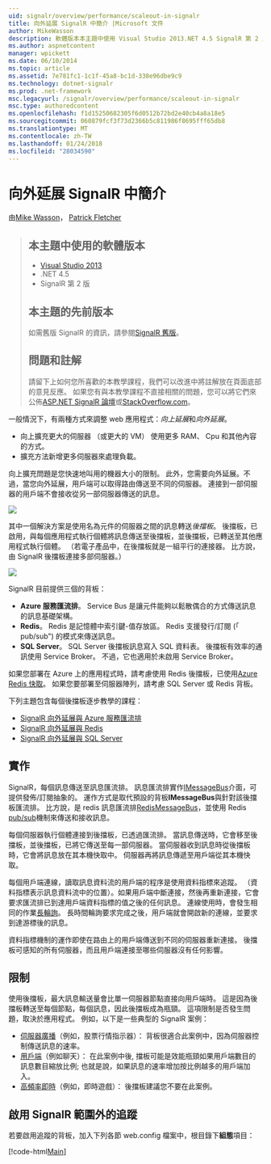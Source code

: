```yaml
---
uid: signalr/overview/performance/scaleout-in-signalr
title: 向外延展 SignalR 中簡介 |Microsoft 文件
author: MikeWasson
description: 軟體版本本主題中使用 Visual Studio 2013.NET 4.5 SignalR 第 2 版舊版的此主題的較早版本的相關資訊...
ms.author: aspnetcontent
manager: wpickett
ms.date: 06/10/2014
ms.topic: article
ms.assetid: 7e781fc1-1c1f-45a8-bc1d-338e96dbe9c9
ms.technology: dotnet-signalr
ms.prod: .net-framework
msc.legacyurl: /signalr/overview/performance/scaleout-in-signalr
msc.type: authoredcontent
ms.openlocfilehash: f1d15250682305f6d0512b72bd2e40cb4a8a18e5
ms.sourcegitcommit: 060879fcf3f73d2366b5c811986f8695fff65db8
ms.translationtype: MT
ms.contentlocale: zh-TW
ms.lasthandoff: 01/24/2018
ms.locfileid: "28034590"
---
```

<a name="introduction-to-scaleout-in-signalr"></a>向外延展 SignalR 中簡介
====================
由[Mike Wasson](https://github.com/MikeWasson)， [Patrick Fletcher](https://github.com/pfletcher)

> ## <a name="software-versions-used-in-this-topic"></a>本主題中使用的軟體版本
> 
> 
> - [Visual Studio 2013](https://www.microsoft.com/visualstudio/eng/2013-downloads)
> - .NET 4.5
> - SignalR 第 2 版
>   
> 
> 
> ## <a name="previous-versions-of-this-topic"></a>本主題的先前版本
> 
> 如需舊版 SignalR 的資訊，請參閱[SignalR 舊版](../older-versions/index.md)。
> 
> ## <a name="questions-and-comments"></a>問題和註解
> 
> 請留下上如何您所喜歡的本教學課程，我們可以改進中將註解放在頁面底部的意見反應。 如果您有與本教學課程不直接相關的問題，您可以將它們來公佈[ASP.NET SignalR 論壇](https://forums.asp.net/1254.aspx/1?ASP+NET+SignalR)或[StackOverflow.com](http://stackoverflow.com/)。


一般情況下，有兩種方式來調整 web 應用程式：*向上延展*和*向外延展*。

- 向上擴充更大的伺服器 （或更大的 VM） 使用更多 RAM、 Cpu 和其他內容的方式。
- 擴充方法新增更多伺服器來處理負載。

向上擴充問題是您快速地叫用的機器大小的限制。 此外，您需要向外延展。不過，當您向外延展，用戶端可以取得路由傳送至不同的伺服器。 連接到一部伺服器的用戶端不會接收從另一部伺服器傳送的訊息。

![](scaleout-in-signalr/_static/image1.png)

其中一個解決方案是使用名為元件的伺服器之間的訊息轉送*後擋板*。 後擋板，已啟用，與每個應用程式執行個體將訊息傳送至後擋板，並後擋板，已轉送至其他應用程式執行個體。 （若電子產品中，在後擋板就是一組平行的連接器。 比方說，由 SignalR 後擋板連接多部伺服器。）

![](scaleout-in-signalr/_static/image2.png)

SignalR 目前提供三個的背板：

- **Azure 服務匯流排**。 Service Bus 是讓元件能夠以鬆散偶合的方式傳送訊息的訊息基礎架構。
- **Redis**。 Redis 是記憶體中索引鍵-值存放區。 Redis 支援發行/訂閱 (「 pub/sub") 的模式來傳送訊息。
- **SQL Server**。 SQL Server 後擋板訊息寫入 SQL 資料表。 後擋板有效率的通訊使用 Service Broker。 不過，它也適用於未啟用 Service Broker。

如果您部署在 Azure 上的應用程式時，請考慮使用 Redis 後擋板，已使用[Azure Redis 快取](https://azure.microsoft.com/services/cache/)。 如果您要部署至伺服器陣列，請考慮 SQL Server 或 Redis 背板。

下列主題包含每個後擋板逐步教學的課程：

- [SignalR 向外延展與 Azure 服務匯流排](scaleout-with-windows-azure-service-bus.md)
- [SignalR 向外延展與 Redis](scaleout-with-redis.md)
- [SignalR 向外延展與 SQL Server](scaleout-with-sql-server.md)

## <a name="implementation"></a>實作

SignalR，每個訊息傳送至訊息匯流排。 訊息匯流排實作[IMessageBus](https://msdn.microsoft.com/library/microsoft.aspnet.signalr.messaging.imessagebus(v=vs.100).aspx)介面，可提供發佈/訂閱抽象的。 運作方式是取代預設的背板**IMessageBus**與針對該後擋板匯流排。 比方說，是 redis 訊息匯流排[RedisMessageBus](https://msdn.microsoft.com/library/microsoft.aspnet.signalr.redis.redismessagebus(v=vs.100).aspx)，並使用 Redis [pub/sub](http://redis.io/topics/pubsub)機制來傳送和接收訊息。

每個伺服器執行個體連接到後擋板，已透過匯流排。 當訊息傳送時，它會移至後擋板，並後擋板，已將它傳送至每一部伺服器。 當伺服器收到訊息時從後擋板時，它會將訊息放在其本機快取中。 伺服器再將訊息傳遞至用戶端從其本機快取。

每個用戶端連線，讀取訊息資料流的用戶端的程序是使用資料指標來追蹤。 （資料指標表示訊息資料流中的位置）。如果用戶端中斷連接，然後再重新連接，它會要求匯流排已到達用戶端資料指標的值之後的任何訊息。 連線使用時，會發生相同的作業[長輪詢](../getting-started/introduction-to-signalr.md#transports)。 長時間輪詢要求完成之後，用戶端就會開啟新的連線，並要求到達游標後的訊息。

資料指標機制的運作即使在路由上的用戶端傳送到不同的伺服器重新連接。 後擋板可感知的所有伺服器，而且用戶端連接至哪些伺服器沒有任何影響。

## <a name="limitations"></a>限制

使用後擋板，最大訊息輸送量會比單一伺服器節點直接向用戶端時。 這是因為後擋板轉送至每個節點，每個訊息，因此後擋板成為瓶頸。 這項限制是否發生問題，取決於應用程式。 例如，以下是一些典型的 SignalR 案例：

- [伺服器廣播](../getting-started/tutorial-server-broadcast-with-signalr.md)（例如，股票行情指示器）： 背板很適合此案例中，因為伺服器控制傳送訊息的速率。
- [用戶端](../getting-started/tutorial-getting-started-with-signalr.md)（例如聊天）： 在此案例中後, 擋板可能是效能瓶頸如果用戶端數目的訊息數目縮放比例; 也就是說，如果訊息的速率增加按比例越多的用戶端加入。
- [高頻率即時](../getting-started/tutorial-high-frequency-realtime-with-signalr.md)（例如，即時遊戲）： 後擋板建議您不要在此案例。

## <a name="enabling-tracing-for-signalr-scaleout"></a>啟用 SignalR 範圍外的追蹤

若要啟用追蹤的背板，加入下列各節 web.config 檔案中，根目錄下**組態**項目：

[!code-html[Main](scaleout-in-signalr/samples/sample1.html)]
